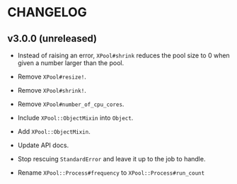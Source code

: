 # CHANGELOG

## v3.0.0 (unreleased)

* Instead of raising an error, `XPool#shrink` reduces the pool size to 0
  when given a number larger than the pool.

* Remove `XPool#resize!`.

* Remove `XPool#shrink!`.

* Remove `XPool#number_of_cpu_cores`.

* Include `XPool::ObjectMixin` into `Object`.

* Add `XPool::ObjectMixin`.

* Update API docs.

* Stop rescuing `StandardError` and leave it up to the job to handle.

* Rename `XPool::Process#frequency` to `XPool::Process#run_count`
